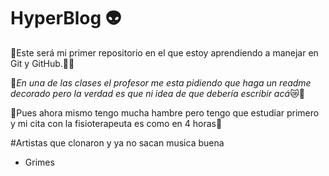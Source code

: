 # HyperBlog  👽
🍅Este será mi primer repositorio en el que estoy aprendiendo a manejar en Git y GitHub.🍅🍀

🍂*En una de las clases el profesor me esta pidiendo que haga un readme decorado pero la verdad es que ni idea de que debería escribir acá*😿🍂

🍗Pues ahora mismo tengo mucha hambre pero tengo que estudiar primero y mi cita con la fisioterapeuta es como en 4 horas🍗

#Artistas que clonaron y ya no sacan musica buena
- Grimes

